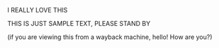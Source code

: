 I REALLY LOVE THIS

THIS IS JUST SAMPLE TEXT, PLEASE STAND BY

(if you are viewing this from a wayback machine, hello! How are you?)
